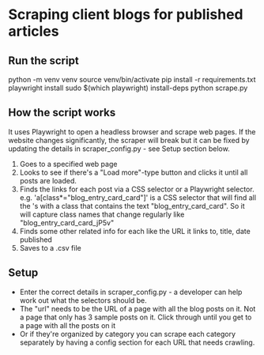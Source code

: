 # Scraping client blogs for published articles

## Run the script

python -m venv venv
source venv/bin/activate
pip install -r requirements.txt
playwright install
sudo $(which playwright) install-deps
python scrape.py

## How the script works

It uses Playwright to open a headless browser and scrape web pages.
If the website changes significantly, the scraper will break but it can be fixed by updating the details in scraper_config.py - see Setup section below.

1. Goes to a specified web page
2. Looks to see if there's a "Load more"-type button and clicks it until all posts are loaded.
3. Finds the <a> links for each post via a CSS selector or a Playwright selector.
   e.g. 'a[class*="blog_entry_card_card"]' is a CSS selector that will find all the <a>'s with a class that contains the text "blog_entry_card_card". So it will capture class names that change regularly like "blog_entry_card_card_jP5v"
4. Finds some other related info for each <a> like the URL it links to, title, date published
5. Saves to a .csv file

## Setup

- Enter the correct details in scraper_config.py - a developer can help work out what the selectors should be.
- The "url" needs to be the URL of a page with all the blog posts on it. Not a page that only has 3 sample posts on it. Click through until you get to a page with all the posts on it
- Or if they're organized by category you can scrape each category separately by having a config section for each URL that needs crawling.
